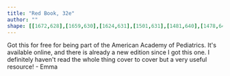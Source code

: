 ```yaml
---
title: "Red Book, 32e"
author: ""
shape: [[1672,628],[1659,630],[1624,631],[1501,631],[1481,640],[1478,643],[1477,648],[1475,755],[1470,852],[1468,978],[1466,999],[1467,1014],[1461,1129],[1461,1168],[1458,1222],[1456,1320],[1454,1331],[1454,1377],[1452,1397],[1451,1446],[1453,1451],[1456,1454],[1460,1455],[1562,1458],[1603,1461],[1636,1461],[1646,1456],[1649,1442],[1649,1419],[1652,1412],[1652,1402],[1654,1393],[1657,1294],[1660,1264],[1660,1240],[1665,1176],[1665,1154],[1668,1126],[1669,1057],[1671,1048],[1671,1017],[1674,976],[1673,966],[1675,957],[1676,918],[1678,911],[1679,896],[1679,849],[1684,798],[1687,786],[1689,734],[1693,708],[1694,632],[1691,629],[1687,628]]
---
```

Got this for free for being part of the American Academy of Pediatrics.  It's available online, and there is already a new edition since I got this one. I definitely haven't read the whole thing cover to cover but a very useful resource! - Emma

